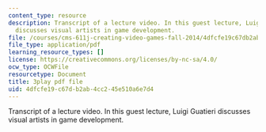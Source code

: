 ```yaml
---
content_type: resource
description: Transcript of a lecture video. In this guest lecture, Luigi Guatieri
  discusses visual artists in game development.
file: /courses/cms-611j-creating-video-games-fall-2014/4dfcfe19c67db2ab4cc245e510a6e7d4_gQHbZlo4Exo.pdf
file_type: application/pdf
learning_resource_types: []
license: https://creativecommons.org/licenses/by-nc-sa/4.0/
ocw_type: OCWFile
resourcetype: Document
title: 3play pdf file
uid: 4dfcfe19-c67d-b2ab-4cc2-45e510a6e7d4
---
```

Transcript of a lecture video. In this guest lecture, Luigi Guatieri discusses visual artists in game development.